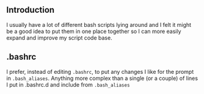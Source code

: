 Introduction
----------------
I usually have a lot of different bash scripts lying around and I felt it might be a good idea to put them in one place together so I can more easily expand and improve my script code base.

.bashrc
----------------
I prefer, instead of editing `.bashrc`, to put any changes I like for the prompt in `.bash_aliases`.
Anything more complex than a single (or a couple) of lines I put in .bashrc.d and include from
`.bash_aliases`
